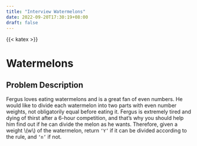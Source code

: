 ```yaml
---
title: "Interview Watermelons"
date: 2022-09-20T17:30:19+08:00
draft: false
---
```


{{< katex >}}

# Watermelons

## Problem Description

Fergus loves eating watermelons and is a great fan of even numbers. He would like to divide each watermelon into two parts with even number weights, not obligatorily equal before eating it. Fergus is extremely tired and dying of thirst after a 6-hour competition, and that’s why you should help him find out if he can divide the melon as he wants.
Therefore, given a weight \\(w\\) of the watermelon, return `‘Y’` if it can be divided according to the rule, and `‘n’` if not.
